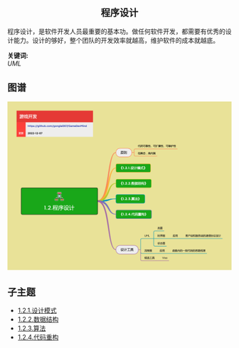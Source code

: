 <h2 align="center">程序设计</h2>
<p>
程序设计，是软件开发人员最重要的基本功。做任何软件开发，都需要有优秀的设计能力。设计的够好，整个团队的开发效率就越高，维护软件的成本就越底。
</p>

**关键词:**<br/>
*UML*

## 图谱
![图片加载中...](../exports/1.2.程序设计.png?raw=true)

## 子主题
* [1.2.1.设计模式](mds/1.2.1.设计模式.md)
* [1.2.2.数据结构](mds/1.2.2.数据结构.md)
* [1.2.3.算法](mds/1.2.3.算法.md)
* [1.2.4.代码重构](mds/1.2.4.代码重构.md)
